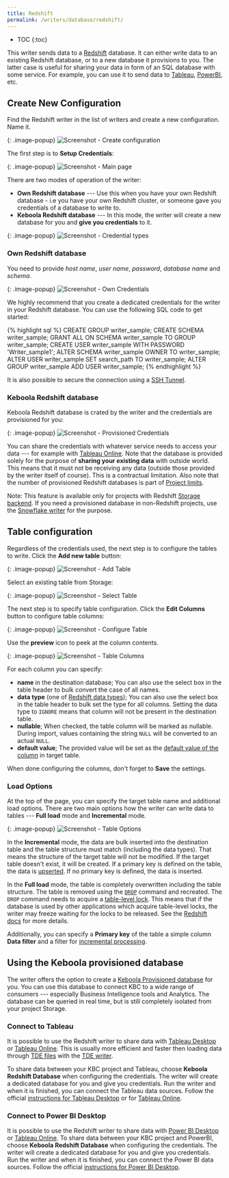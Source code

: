 ```yaml
---
title: Redshift
permalink: /writers/database/redshift/
---
```


* TOC
{:toc}

This writer sends data to a [Redshift](https://aws.amazon.com/redshift/) database. It can either write data
to an existing Redshift database, or to a new database it provisions to you. The latter case is useful
for sharing your data in form of an SQL database with some service. For example, you can use it to send
data to [Tableau](https://www.tableau.com/), [PowerBI](https://powerbi.microsoft.com/en-us/), etc.

## Create New Configuration
Find the Redshift writer in the list of writers and create a new configuration. Name it.

{: .image-popup}
![Screenshot - Create configuration](/writers/database/redshift/ui1.png)

The first step is to **Setup Credentials**:

{: .image-popup}
![Screenshot - Main page](/writers/database/redshift/intro-page.png)

There are two modes of operation of the writer:

- **Own Redshift database** --- Use this when you have your own Redshift database - i.e you have your own Redshift cluster, or someone gave you credentials of a database to write to.
- **Keboola Redshift database** --- In this mode, the writer will create a new database for you and **give you credentials** to it.

{: .image-popup}
![Screenshot - Credential types](/writers/database/redshift/credentials.png)

### Own Redshift database
You need to provide *host name*, *user name*, *password*, *database name* and *schema*.

{: .image-popup}
![Screenshot - Own Credentials](/writers/database/redshift/own-credentials.png)

We highly recommend that you create a dedicated credentials for the writer in your Redshift database. You can use the following SQL code to get started:

{% highlight sql %}
CREATE GROUP writer_sample;
CREATE SCHEMA writer_sample;
GRANT ALL ON SCHEMA writer_sample TO GROUP writer_sample;
CREATE USER writer_sample WITH PASSWORD 'Writer_sample1';
ALTER SCHEMA writer_sample OWNER TO writer_sample;
ALTER USER writer_sample SET search_path TO writer_sample;
ALTER GROUP writer_sample ADD USER writer_sample;
{% endhighlight %}

It is also possible to secure the connection using a [SSH Tunnel](/extractors/database/#connecting-to-database).

### Keboola Redshift database
Keboola Redshift database is crated by the writer and the credentials are provisioned for you:

{: .image-popup}
![Screenshot - Provisioned Credentials](/writers/database/redshift/provisioned-credentials.png)

You can share the credentials with whatever service needs to access your data --- for example with [Tableau Online](https://www.tableau.com/products/cloud-bi).
Note that the database is provided solely for the purpose of **sharing your existing data** with outside world. This means that it must not be receiving
any data (outside those provided by the writer itself of course). This is a contractual limitation.
Also note that the number of provisioned Redshift databases is part of [Project limits](/management/project/limits/).

Note: This feature is available only for projects with Redshift [Storage backend](/storage/#storage-data). If you need a provisioned database in non-Redshift
projects, use the [Snowflake writer](/writers/database/snowflake/#keboola-snowflake-database) for the purpose.

## Table configuration
Regardless of the credentials used, the next step is to configure the tables to write. Click the **Add new table** button:

{: .image-popup}
![Screenshot - Add Table](/writers/database/redshift/add-table.png)

Select an existing table from Storage:

{: .image-popup}
![Screenshot - Select Table](/writers/database/redshift/select-table.png)

The next step is to specify table configuration. Click the **Edit Columns** button to configure table columns:

{: .image-popup}
![Screenshot - Configure Table](/writers/database/redshift/configure-table.png)

Use the **preview** icon to peek at the column contents.

{: .image-popup}
![Screenshot - Table Columns](/writers/database/redshift/table-columns.png)

For each column you can specify:

- **name** in the destination database; You can also use the select box in the table header to bulk convert the case of all names.
- **data type** (one of [Redshift data types](https://docs.aws.amazon.com/redshift/latest/dg/c_Supported_data_types.html)); You can also use the select box in the table header to bulk set the type for all columns. Setting the data type to `IGNORE` means that column will not be present in the destination table.
- **nullable**; When checked, the table column will be marked as nullable. During import, values containing the string `NULL` will be converted to an actual `NULL`.
- **default value**; The provided value will be set as the [default value of the column](https://docs.aws.amazon.com/redshift/latest/dg/r_ALTER_TABLE.html#r_ALTER_TABLE-parameters) in target table.

When done configuring the columns, don't forget to **Save** the settings.

### Load Options
At the top of the page, you can specify the target table name and additional load options. There are two main options how the writer
can write data to tables --- **Full load** mode and **Incremental** mode.

{: .image-popup}
![Screenshot - Table Options](/writers/database/redshift/table-options.png)

In the **Incremental** mode, the data are bulk inserted into
the destination table and the table structure must match (including the data types). That means the structure of the target table
will not be modified. If the target table doesn't exist, it will be created. If a primary key is defined on the table, the
data is [upserted](https://en.wikipedia.org/wiki/Merge_(SQL)). If no primary key is defined, the data is inserted.

In the **Full load** mode, the table is completely overwritten including the table structure. The table is removed
using the [`DROP`](https://docs.aws.amazon.com/redshift/latest/dg/r_DROP_TABLE.html) command and recreated. The
`DROP` command needs to acquire a [table-level lock](https://docs.aws.amazon.com/redshift/latest/dg/r_LOCK.html).
This means that if the database is used by other applications which acquire table-level locks, the writer may
freeze waiting for the locks to be released. See the [Redshift docs](https://docs.aws.amazon.com/redshift/latest/dg/c_Concurrent_writes.html)
for more details.

Additionally, you can specify a **Primary key** of the table a simple column **Data filter** and a filter for
[incremental processing](/storage/tables/#incremental-processing).

## Using the Keboola provisioned database
The writer offers the option to create a [Keboola Provisioned database](#keboola-redshift-database) for you. You can
use this database to connect KBC to a wide range of consumers --- especially Business Intelligence tools and Analytics.
The database can be queried in real time, but is still completely isolated from your project Storage.

### Connect to Tableau
It is possible to use the Redshift writer to share data with [Tableau Desktop](https://www.tableau.com/products/desktop) or
[Tableau Online](https://www.tableau.com/products/cloud-bi). This is usually more efficient and
faster then loading data through [TDE files](https://www.tableau.com/about/blog/2014/7/understanding-tableau-data-extracts-part1)
with the [TDE writer](/writers/bi-tools/tableau/).

To share data between your KBC project and Tableau, choose **Keboola Redshift Database** when configuring the credentials.
The writer will create a dedicated database for you and give you credentials. Run the writer and when it is finished, you can
connect the Tableau data sources. Follow the official
[instructions for Tableau Desktop](https://onlinehelp.tableau.com/current/pro/desktop/en-us/examples_amazonredshift.htm)
or for [Tableau Online](https://onlinehelp.tableau.com/current/online/en-us/to_connect_live_sql.htm).

### Connect to Power BI Desktop
It is possible to use the Redshift writer to share data with [Power BI Desktop](https://powerbi.microsoft.com/en-us/desktop/) or
[Tableau Online](https://www.tableau.com/products/cloud-bi).
To share data between your KBC project and PowerBI, choose **Keboola Redshift Database** when configuring the credentials.
The writer will create a dedicated database for you and give you credentials. Run the writer and when it is finished, you can
connect the Power BI data sources. Follow the official [instructions for Power BI Desktop](https://docs.microsoft.com/en-us/power-bi/desktop-connect-redshift).
